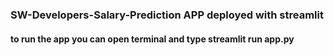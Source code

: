### SW-Developers-Salary-Prediction APP deployed with streamlit
#### to run the app you can open terminal and type streamlit run app.py
